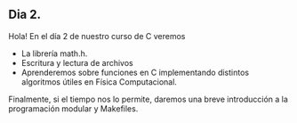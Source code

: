 ## Dia 2.

Hola! En el día 2 de nuestro curso de C veremos 
 - La librería math.h.
 - Escritura y lectura de archivos
 - Aprenderemos sobre funciones en C implementando distintos algoritmos útiles en Física Computacional.

Finalmente, si el tiempo nos lo permite, daremos una breve introducción a la programación modular y Makefiles.
